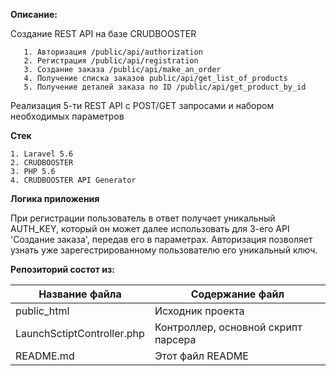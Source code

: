 **Описание:**

 Создание REST API на базе CRUDBOOSTER
 
       1. Авторизация /public/api/authorization 
       2. Регистрация /public/api/registration 
       3. Создание заказа /public/api/make_an_order 
       4. Получение списка заказов public/api/get_list_of_products 
       5. Получение деталей заказа по ID /public/api/get_product_by_id 
       
Реализация 5-ти REST API с POST/GET запросами и набором необходимых параметров

**Стек**

    1. Laravel 5.6
    2. CRUDBOOSTER
    3. PHP 5.6
    4. CRUDBOOSTER API Generator

**Логика приложения**

При регистрации пользователь в ответ получает уникальный AUTH_KEY, который он может далее использовать для 3-его API 'Создание заказа', передав его в параметрах. Авторизация позволяет узнать уже зарегестрированному пользователю его уникальный ключ.


**Репозиторий состот из:**

Название файла  | Содержание файл
----------------|---------------------
public_html     | Исходник проекта
LaunchSctiptController.php | Контроллер, основной скрипт парсера
README.md  | Этот файл README
